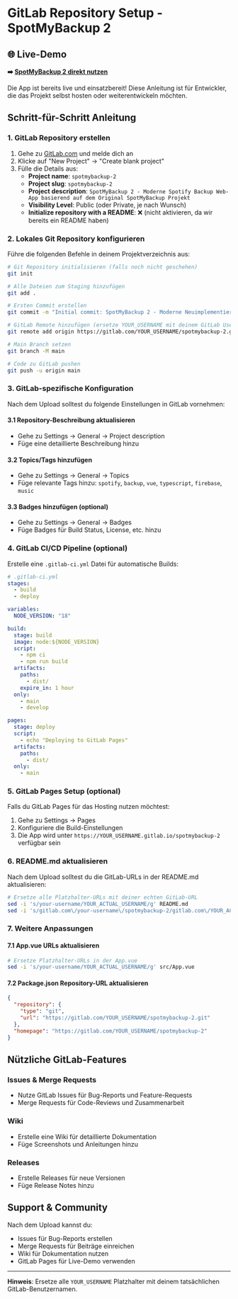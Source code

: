 # GitLab Repository Setup - SpotMyBackup 2

## 🌐 Live-Demo

**➡️ [SpotMyBackup 2 direkt nutzen](https://spotify-backup-free.web.app/)**

Die App ist bereits live und einsatzbereit! Diese Anleitung ist für Entwickler, die das Projekt selbst hosten oder weiterentwickeln möchten.

## Schritt-für-Schritt Anleitung

### 1. GitLab Repository erstellen

1. Gehe zu [GitLab.com](https://gitlab.com) und melde dich an
2. Klicke auf "New Project" → "Create blank project"
3. Fülle die Details aus:
   - **Project name**: `spotmybackup-2`
   - **Project slug**: `spotmybackup-2`
   - **Project description**: `SpotMyBackup 2 - Moderne Spotify Backup Web-App basierend auf dem Original SpotMyBackup Projekt`
   - **Visibility Level**: Public (oder Private, je nach Wunsch)
   - **Initialize repository with a README**: ❌ (nicht aktivieren, da wir bereits ein README haben)

### 2. Lokales Git Repository konfigurieren

Führe die folgenden Befehle in deinem Projektverzeichnis aus:

```bash
# Git Repository initialisieren (falls noch nicht geschehen)
git init

# Alle Dateien zum Staging hinzufügen
git add .

# Ersten Commit erstellen
git commit -m "Initial commit: SpotMyBackup 2 - Moderne Neuimplementierung"

# GitLab Remote hinzufügen (ersetze YOUR_USERNAME mit deinem GitLab Username)
git remote add origin https://gitlab.com/YOUR_USERNAME/spotmybackup-2.git

# Main Branch setzen
git branch -M main

# Code zu GitLab pushen
git push -u origin main
```

### 3. GitLab-spezifische Konfiguration

Nach dem Upload solltest du folgende Einstellungen in GitLab vornehmen:

#### 3.1 Repository-Beschreibung aktualisieren
- Gehe zu Settings → General → Project description
- Füge eine detaillierte Beschreibung hinzu

#### 3.2 Topics/Tags hinzufügen
- Gehe zu Settings → General → Topics
- Füge relevante Tags hinzu: `spotify`, `backup`, `vue`, `typescript`, `firebase`, `music`

#### 3.3 Badges hinzufügen (optional)
- Gehe zu Settings → General → Badges
- Füge Badges für Build Status, License, etc. hinzu

### 4. GitLab CI/CD Pipeline (optional)

Erstelle eine `.gitlab-ci.yml` Datei für automatische Builds:

```yaml
# .gitlab-ci.yml
stages:
  - build
  - deploy

variables:
  NODE_VERSION: "18"

build:
  stage: build
  image: node:${NODE_VERSION}
  script:
    - npm ci
    - npm run build
  artifacts:
    paths:
      - dist/
    expire_in: 1 hour
  only:
    - main
    - develop

pages:
  stage: deploy
  script:
    - echo "Deploying to GitLab Pages"
  artifacts:
    paths:
      - dist/
  only:
    - main
```

### 5. GitLab Pages Setup (optional)

Falls du GitLab Pages für das Hosting nutzen möchtest:

1. Gehe zu Settings → Pages
2. Konfiguriere die Build-Einstellungen
3. Die App wird unter `https://YOUR_USERNAME.gitlab.io/spotmybackup-2` verfügbar sein

### 6. README.md aktualisieren

Nach dem Upload solltest du die GitLab-URLs in der README.md aktualisieren:

```bash
# Ersetze alle Platzhalter-URLs mit deiner echten GitLab-URL
sed -i 's/your-username/YOUR_ACTUAL_USERNAME/g' README.md
sed -i 's/gitlab.com\/your-username\/spotmybackup-2/gitlab.com\/YOUR_ACTUAL_USERNAME\/spotmybackup-2/g' README.md
```

### 7. Weitere Anpassungen

#### 7.1 App.vue URLs aktualisieren
```bash
# Ersetze Platzhalter-URLs in der App.vue
sed -i 's/your-username/YOUR_ACTUAL_USERNAME/g' src/App.vue
```

#### 7.2 Package.json Repository-URL aktualisieren
```json
{
  "repository": {
    "type": "git",
    "url": "https://gitlab.com/YOUR_USERNAME/spotmybackup-2.git"
  },
  "homepage": "https://gitlab.com/YOUR_USERNAME/spotmybackup-2"
}
```

## Nützliche GitLab-Features

### Issues & Merge Requests
- Nutze GitLab Issues für Bug-Reports und Feature-Requests
- Merge Requests für Code-Reviews und Zusammenarbeit

### Wiki
- Erstelle eine Wiki für detaillierte Dokumentation
- Füge Screenshots und Anleitungen hinzu

### Releases
- Erstelle Releases für neue Versionen
- Füge Release Notes hinzu

## Support & Community

Nach dem Upload kannst du:
- Issues für Bug-Reports erstellen
- Merge Requests für Beiträge einreichen
- Wiki für Dokumentation nutzen
- GitLab Pages für Live-Demo verwenden

---

**Hinweis**: Ersetze alle `YOUR_USERNAME` Platzhalter mit deinem tatsächlichen GitLab-Benutzernamen.

